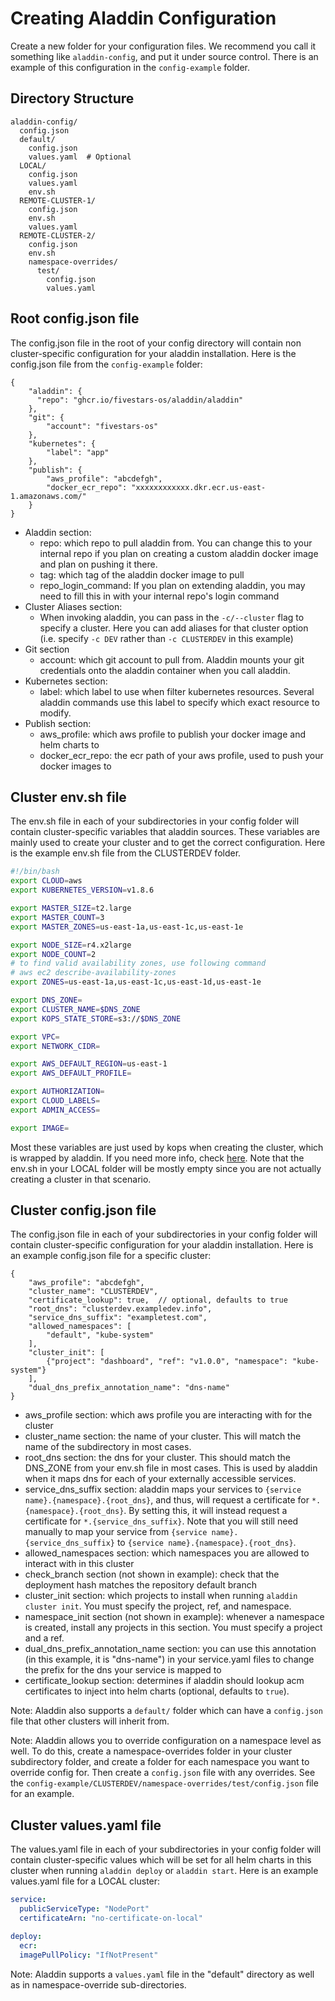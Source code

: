 # Creating Aladdin Configuration
Create a new folder for your configuration files. We recommend you call it something like `aladdin-config`, and put it under source control. There is an example of this configuration in the `config-example` folder.

## Directory Structure
```
aladdin-config/
  config.json
  default/
    config.json
    values.yaml  # Optional
  LOCAL/
    config.json
    values.yaml
    env.sh
  REMOTE-CLUSTER-1/
    config.json
    env.sh
    values.yaml
  REMOTE-CLUSTER-2/
    config.json
    env.sh
    namespace-overrides/
      test/
        config.json
        values.yaml
```

## Root config.json file
The config.json file in the root of your config directory will contain non cluster-specific configuration for your aladdin installation. Here is the config.json file from the `config-example` folder:

```
{
    "aladdin": {
      "repo": "ghcr.io/fivestars-os/aladdin/aladdin"
    },
    "git": {
        "account": "fivestars-os"
    },
    "kubernetes": {
        "label": "app"
    },
    "publish": {
        "aws_profile": "abcdefgh",
        "docker_ecr_repo": "xxxxxxxxxxxx.dkr.ecr.us-east-1.amazonaws.com/"
    }
}
```

- Aladdin section:
  - repo: which repo to pull aladdin from. You can change this to your internal repo if you plan on creating a custom aladdin docker image and plan on pushing it there.
  - tag: which tag of the aladdin docker image to pull
  - repo_login_command: If you plan on extending aladdin, you may need to fill this in with your internal repo's login command
- Cluster Aliases section:
  - When invoking aladdin, you can pass in the `-c/--cluster` flag to specify a cluster. Here you can add aliases for that cluster option (i.e. specify `-c DEV` rather than `-c CLUSTERDEV` in this example)
- Git section
  - account: which git account to pull from. Aladdin mounts your git credentials onto the aladdin container when you call aladdin.
- Kubernetes section:
  - label: which label to use when filter kubernetes resources. Several aladdin commands use this label to specify which exact resource to modify.
- Publish section:
  - aws_profile: which aws profile to publish your docker image and helm charts to
  - docker_ecr_repo: the ecr path of your aws profile, used to push your docker images to

## Cluster env.sh file
The env.sh file in each of your subdirectories in your config folder will contain cluster-specific variables that aladdin sources. These variables are mainly used to create your cluster and to get the correct configuration. Here is the example env.sh file from the CLUSTERDEV folder.
```bash
#!/bin/bash
export CLOUD=aws
export KUBERNETES_VERSION=v1.8.6

export MASTER_SIZE=t2.large
export MASTER_COUNT=3
export MASTER_ZONES=us-east-1a,us-east-1c,us-east-1e

export NODE_SIZE=r4.x2large
export NODE_COUNT=2
# to find valid availability zones, use following command
# aws ec2 describe-availability-zones
export ZONES=us-east-1a,us-east-1c,us-east-1d,us-east-1e

export DNS_ZONE=
export CLUSTER_NAME=$DNS_ZONE
export KOPS_STATE_STORE=s3://$DNS_ZONE

export VPC=
export NETWORK_CIDR=

export AWS_DEFAULT_REGION=us-east-1
export AWS_DEFAULT_PROFILE=

export AUTHORIZATION=
export CLOUD_LABELS=
export ADMIN_ACCESS=

export IMAGE=
```

Most these variables are just used by kops when creating the cluster, which is wrapped by aladdin. If you need more info, check [here](https://github.com/kubernetes/kops/blob/master/docs/cli/kops_create_cluster.md). Note that the env.sh in your LOCAL folder will be mostly empty since you are not actually creating a cluster in that scenario.

## Cluster config.json file
The config.json file in each of your subdirectories in your config folder will contain cluster-specific configuration for your aladdin installation. Here is an example config.json file for a specific cluster:

```jsonc
{
    "aws_profile": "abcdefgh",
    "cluster_name": "CLUSTERDEV",
    "certificate_lookup": true,  // optional, defaults to true
    "root_dns": "clusterdev.exampledev.info",
    "service_dns_suffix": "exampletest.com",
    "allowed_namespaces": [
        "default", "kube-system"
    ],
    "cluster_init": [
        {"project": "dashboard", "ref": "v1.0.0", "namespace": "kube-system"}
    ],
    "dual_dns_prefix_annotation_name": "dns-name"
}
```
- aws_profile section: which aws profile you are interacting with for the cluster
- cluster_name section: the name of your cluster. This will match the name of the subdirectory in most cases.
- root_dns section: the dns for your cluster. This should match the DNS_ZONE from your env.sh file in most cases. This is used by aladdin when it maps dns for each of your externally accessible services.
- service_dns_suffix section: aladdin maps your services to `{service name}.{namespace}.{root_dns}`, and thus, will request a certificate for `*.{namespace}.{root_dns}`. By setting this, it will instead request a certificate for `*.{service_dns_suffix}`. Note that you will still need manually to map your service from `{service name}.{service_dns_suffix}` to `{service name}.{namespace}.{root_dns}`.
- allowed_namespaces section: which namespaces you are allowed to interact with in this cluster
- check_branch section (not shown in example): check that the deployment hash matches the repository default branch
- cluster_init section: which projects to install when running `aladdin cluster init`. You must specify the project, ref, and namespace.
- namespace_init section (not shown in example): whenever a namespace is created, install any projects in this section. You must specify a project and a ref.
- dual_dns_prefix_annotation_name section: you can use this annotation (in this example, it is "dns-name") in your service.yaml files to change the prefix for the dns your service is mapped to
- certificate_lookup section: determines if aladdin should lookup acm certificates to inject into helm charts (optional, defaults to `true`).

Note: Aladdin also supports a `default/` folder which can have a `config.json` file that other clusters will inherit from.

Note: Aladdin allows you to override configuration on a namespace level as well. To do this, create a namespace-overrides folder in your cluster subdirectory folder, and create a folder for each namespace you want to override config for. Then create a `config.json` file with any overrides. See the `config-example/CLUSTERDEV/namespace-overrides/test/config.json` file for an example.

## Cluster values.yaml file
The values.yaml file in each of your subdirectories in your config folder will contain cluster-specific values which will be set for all helm charts in this cluster when running `aladdin deploy` or `aladdin start`. Here is an example values.yaml file for a LOCAL cluster:

```yaml
service:
  publicServiceType: "NodePort"
  certificateArn: "no-certificate-on-local"

deploy:
  ecr:
  imagePullPolicy: "IfNotPresent"
```

Note: Aladdin supports a `values.yaml` file in the "default" directory as well as in namespace-override sub-directories.

